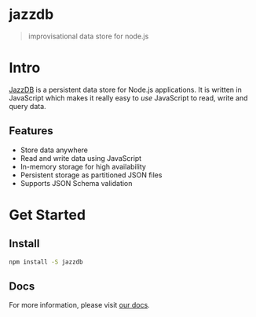 # jazzdb

> improvisational data store for node.js

# Intro

[JazzDB](https://github.com/jazzdb/jazzdb) is a persistent data store for Node.js applications. It is written in JavaScript which makes it really easy to _use_ JavaScript to read, write and query data.

## Features

- Store data anywhere
- Read and write data using JavaScript
- In-memory storage for high availability
- Persistent storage as partitioned JSON files
- Supports JSON Schema validation

# Get Started

## Install

```sh
npm install -S jazzdb
```

## Docs

For more information, please visit [our docs](https://jazzdb.readme.io).
